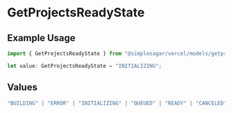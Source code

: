 # GetProjectsReadyState

## Example Usage

```typescript
import { GetProjectsReadyState } from "@simplesagar/vercel/models/getprojectsop.js";

let value: GetProjectsReadyState = "INITIALIZING";
```

## Values

```typescript
"BUILDING" | "ERROR" | "INITIALIZING" | "QUEUED" | "READY" | "CANCELED"
```